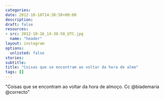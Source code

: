```yaml
---
categories:
date: 2012-10-16T14:38:58+00:00
description:
draft: false
resources:
- src: 2012-10-16_14-38-58_UTC.jpg
  name: "header"
layout: instagram
options:
  unlisted: false
stories:
subtitle:
title: "Coisas que se encontram ao voltar da hora de almo"
tags: []
---
```


"Coisas que se encontram ao voltar da hora de almoço. Cc @biademaria @correcto"
